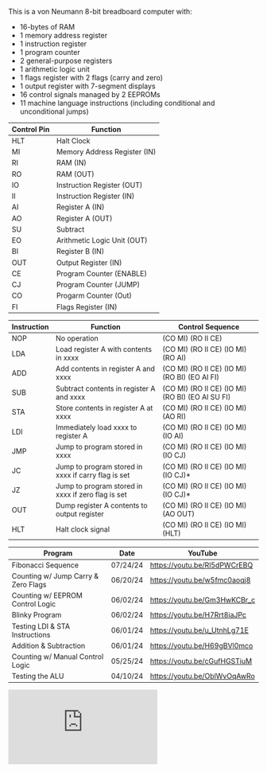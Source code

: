This is a von Neumann 8-bit breadboard computer with:
* 16-bytes of RAM
* 1 memory address register
* 1 instruction register
* 1 program counter
* 2 general-purpose registers
* 1 arithmetic logic unit
* 1 flags register with 2 flags (carry and zero)
* 1 output register with 7-segment displays
* 16 control signals managed by 2 EEPROMs
* 11 machine language instructions (including conditional and unconditional jumps)

| Control Pin | Function |
| --- | --- |
| HLT | Halt Clock |
| MI | Memory Address Register (IN) |
| RI | RAM (IN) |
| RO | RAM (OUT) |
| IO | Instruction Register (OUT) |
| II | Instruction Register (IN) |
| AI | Register A (IN) |
| AO | Register A (OUT) |
| SU | Subtract |
| EO | Arithmetic Logic Unit (OUT) |
| BI | Register B (IN) |
| OUT | Output Register (IN) |
| CE | Program Counter (ENABLE) |
| CJ | Program Counter (JUMP) |
| CO | Progarm Counter (Out) |
| FI | Flags Register (IN) |

| Instruction | Function | Control Sequence |
| --- | --- | --- |
| NOP | No operation | (CO MI) (RO II CE) |
| LDA | Load register A with contents in xxxx | (CO MI) (RO II CE) (IO MI) (RO AI) |
| ADD | Add contents in register A and xxxx | (CO MI) (RO II CE) (IO MI) (RO BI) (EO AI FI) |
| SUB | Subtract contents in register A and xxxx | (CO MI) (RO II CE) (IO MI) (RO BI) (EO AI SU FI) |
| STA | Store contents in register A at xxxx | (CO MI) (RO II CE) (IO MI) (AO RI) |
| LDI | Immediately load xxxx to register A | (CO MI) (RO II CE) (IO MI) (IO AI) |
| JMP | Jump to program stored in xxxx | (CO MI) (RO II CE) (IO MI) (IO CJ) |
| JC  | Jump to program stored in xxxx if carry flag is set | (CO MI) (RO II CE) (IO MI) (IO CJ)* |
| JZ  | Jump to program stored in xxxx if zero flag is set | (CO MI) (RO II CE) (IO MI) (IO CJ)* |
| OUT | Dump register A contents to output register | (CO MI) (RO II CE) (IO MI) (AO OUT) |
| HLT | Halt clock signal | (CO MI) (RO II CE) (IO MI) (HLT) |

| Program | Date | YouTube |
| --- | --- | --- |
| Fibonacci Sequence | 07/24/24 | https://youtu.be/Rl5dPWCrEBQ |
| Counting w/ Jump Carry & Zero Flags | 06/20/24 | https://youtu.be/w5fmc0aoqj8 |
| Counting w/ EEPROM Control Logic | 06/02/24 | https://youtu.be/Gm3HwKCBr_c |
| Blinky Program | 06/02/24 | https://youtu.be/H7Rrt8iaJPc |
| Testing LDI & STA Instructions | 06/01/24 | https://youtu.be/u_UtnhLg71E |
| Addition & Subtraction | 06/01/24 | https://youtu.be/H69gBVl0mco |
| Counting w/ Manual Control Logic | 05/25/24 | https://youtu.be/cGufHGSTiuM |
| Testing the ALU | 04/10/24 | https://youtu.be/OblWvOqAwRo |

![SIM-8 PROGRAMS (JULY 2024).pdf](https://github.com/junyoung-sim/8-bit/blob/main/SIM-8%20PROGRAMS%20(JULY%202024).pdf)